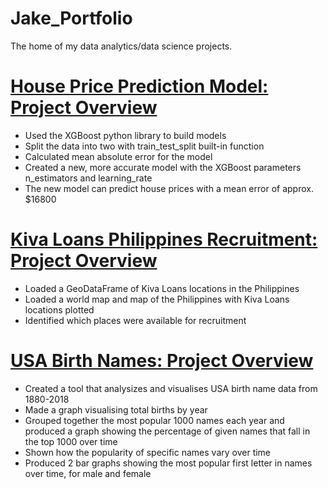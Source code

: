 # Jake_Portfolio
The home of my data analytics/data science projects.

# [House Price Prediction Model: Project Overview](https://github.com/jakeockerby/House-Price-Predictor)
- Used the XGBoost python library to build models
- Split the data into two with train_test_split built-in function
- Calculated mean absolute error for the model
- Created a new, more accurate model with the XGBoost parameters n_estimators and learning_rate
- The new model can predict house prices with a mean error of approx. $16800

# [Kiva Loans Philippines Recruitment: Project Overview](https://github.com/jakeockerby/Kiva-Loans)
- Loaded a GeoDataFrame of Kiva Loans locations in the Philippines
- Loaded a world map and map of the Philippines with Kiva Loans locations plotted
- Identified which places were available for recruitment

# [USA Birth Names: Project Overview](https://github.com/jakeockerby/USA-Birth-Names)
- Created a tool that analysizes and visualises USA birth name data from 1880-2018
- Made a graph visualising total births by year
- Grouped together the most popular 1000 names each year and produced a graph showing the percentage of given names that fall in the top 1000 over time
- Shown how the popularity of specific names vary over time
- Produced 2 bar graphs showing the most popular first letter in names over time, for male and female
